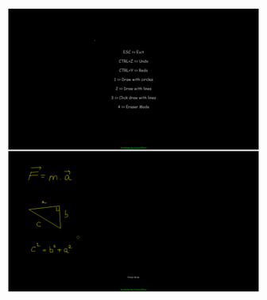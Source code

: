 ![alt text](https://github.com/umutcanekinci/black-board/blob/main/images/samples/sample-1.png?raw=true)
![alt text](https://github.com/umutcanekinci/black-board/blob/main/images/samples/sample-2.png?raw=true)

